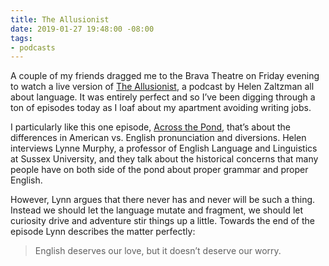```yaml
---
title: The Allusionist
date: 2019-01-27 19:48:00 -08:00
tags:
- podcasts
---
```


A couple of my friends dragged me to the Brava Theatre on Friday evening to watch a live version of [The Allusionist](https://www.theallusionist.org/), a podcast by Helen Zaltzman all about language. It was entirely perfect and so I’ve been digging through a ton of episodes today as I loaf about my apartment avoiding writing jobs. 

I particularly like this one episode, [Across the Pond](https://www.theallusionist.org/allusionist/across-the-pond), that’s about the differences in American vs. English pronunciation and diversions. Helen interviews Lynne Murphy, a professor of English Language and Linguistics at Sussex University, and they talk about the historical concerns that many people have on both side of the pond about proper grammar and proper English. 

However, Lynn argues that there never has and never will be such a thing. Instead we should let the language mutate and fragment, we should let curiosity drive and adventure stir things up a little. Towards the end of the episode Lynn describes the matter perfectly: 

> English deserves our love, but it doesn’t deserve our worry.